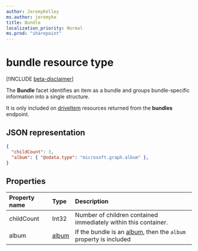 ```yaml
---
author: JeremyKelley
ms.author: jeremyke
title: Bundle
localization_priority: Normal
ms.prod: "sharepoint"
---
```

# bundle resource type

[!INCLUDE [beta-disclaimer](../../includes/beta-disclaimer.md)]

The **Bundle** facet identifies an item as a bundle and groups bundle-specific information into a single structure.

It is only included on [driveItem][] resources returned from the **bundles** endpoint.

## JSON representation

<!-- { "blockType": "resource", "@odata.type": "microsoft.graph.bundle" } -->
```json
{
  "childCount": 3,
  "album": { "@odata.type": "microsoft.graph.album" },
}
```

## Properties

| Property name | Type      | Description
|:--------------|:----------|:------------------------------------------------
| childCount    | Int32     | Number of children contained immediately within this container.
| album         | [album][] | If the bundle is an [album][], then the `album` property is included

[album]: album.md
[driveItem]: driveItem.md
